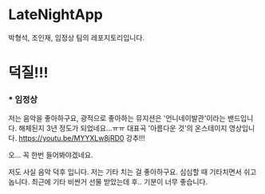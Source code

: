 # LateNightApp
박형석, 조인재, 임정상 팀의 레포지토리입니다. 

# 덕질!!!

### * 임정상

저는 음악을 좋아하구요, 광적으로 좋아하는 뮤지션은 '언니네이발관'이라는 밴드입니다. 해체된지 3년 정도가 되었네요...ㅠㅠ 
대표곡 '아름다운 것'의 온스테이지 영상입니다. 
https://youtu.be/MYYXLw8jRD0
강추!!!

오... 꼭 한번 들어봐야겠네요.

저도 사실 음악 덕후 입니다. 저는 기타 치는 걸 좋아하구요.
심심할 때 기타치면서 쉬고 놉니다. 
최근에 기타 비싼거 선물 받았는데 후.. 기분이 너무 좋습니다.

